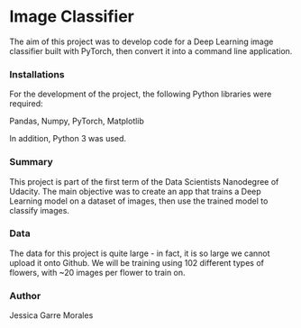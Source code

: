 # Image Classifier
The aim of this project was to develop code for a Deep Learning image classifier built with PyTorch, then convert it into a command line application.

### Installations
For the development of the project, the following Python libraries were required: 

Pandas,
Numpy,
PyTorch,
Matplotlib

In addition, Python 3 was used. 

### Summary
This project is part of the first term of the Data Scientists Nanodegree of Udacity. The main objective was to create an app that trains a Deep Learning model on a dataset of images, then use the trained model to classify images.

### Data
The data for this project is quite large - in fact, it is so large we cannot upload it onto Github. We will be training using 102 different types of flowers, with ~20 images per flower to train on.

### Author
Jessica Garre Morales
